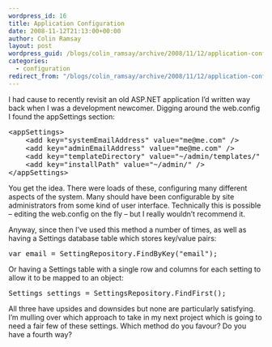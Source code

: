 ```yaml
---
wordpress_id: 16
title: Application Configuration
date: 2008-11-12T21:13:00+00:00
author: Colin Ramsay
layout: post
wordpress_guid: /blogs/colin_ramsay/archive/2008/11/12/application-configuration.aspx
categories:
  - configuration
redirect_from: "/blogs/colin_ramsay/archive/2008/11/12/application-configuration.aspx/"
---
```

I had cause to recently revisit an old ASP.NET application I&#8217;d written way back when I was a development newcomer. Digging around the web.config I found the appSettings section:

<pre>&lt;appSettings&gt;<br />    &lt;add key="systemEmailAddress" value="me@me.com" /&gt;<br />    &lt;add key="adminEmailAddress" value="me@me.com" /&gt;<br />    &lt;add key="templateDirectory" value="~/admin/templates/" /&gt;<br />    &lt;add key="installPath" value="~/admin/" /&gt;<br />&lt;/appSettings&gt;</pre>

You get the idea. There were loads of these, configuring many different aspects of the system. Many should have been configurable by site administrators from some kind of user interface. Technically this is possible &#8211; editing the web.config on the fly &#8211; but I really wouldn&#8217;t recommend it. 

Anyway, since then I&#8217;ve used this method a number of times, as well as having a Settings database table which stores key/value pairs:

<pre>var email = SettingRepository.FindByKey("email");</pre>

Or having a Settings table with a single row and columns for each setting to allow it to be mapped to an object:

<pre>Settings settings = SettingsRepository.FindFirst();</pre>

All three have upsides and downsides but none are particularly satisfying. I&#8217;m mulling over which approach to take in my next project which is going to need a fair few of these settings. Which method do you favour? Do you have a fourth way?